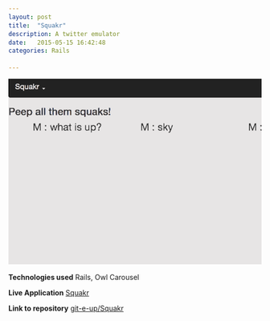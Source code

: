 ```yaml
---
layout: post
title:  "Squakr"
description: A twitter emulator
date:   2015-05-15 16:42:48
categories: Rails

---
```


<img src= "/img/squakr.gif" alt= 'BarCrawlApp image'>

**Technologies used**
Rails, Owl Carousel

**Live Application**
<a href="https://squakr.herokuapp.com/" target="_blank">Squakr</a>

**Link to repository**
<a href="https://github.com/git-e-up/Squakr" target="_blank">git-e-up/Squakr</a>
